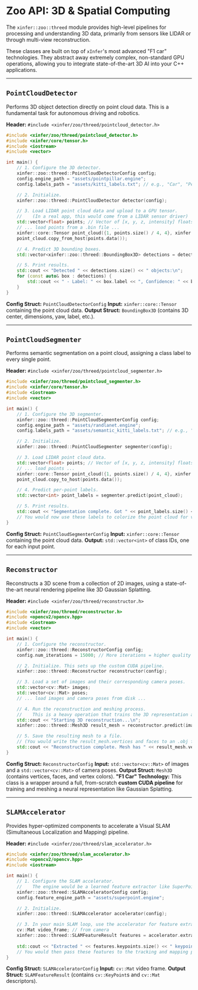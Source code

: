 # Zoo API: 3D & Spatial Computing

The `xinfer::zoo::threed` module provides high-level pipelines for processing and understanding 3D data, primarily from sensors like LIDAR or through multi-view reconstruction.

These classes are built on top of `xInfer`'s most advanced "F1 car" technologies. They abstract away extremely complex, non-standard GPU operations, allowing you to integrate state-of-the-art 3D AI into your C++ applications.

---

## `PointCloudDetector`

Performs 3D object detection directly on point cloud data. This is a fundamental task for autonomous driving and robotics.

**Header:** `#include <xinfer/zoo/threed/pointcloud_detector.h>`

```cpp
#include <xinfer/zoo/threed/pointcloud_detector.h>
#include <xinfer/core/tensor.h>
#include <iostream>
#include <vector>

int main() {
    // 1. Configure the 3D detector.
    xinfer::zoo::threed::PointCloudDetectorConfig config;
    config.engine_path = "assets/pointpillar.engine";
    config.labels_path = "assets/kitti_labels.txt"; // e.g., "Car", "Pedestrian", "Cyclist"

    // 2. Initialize.
    xinfer::zoo::threed::PointCloudDetector detector(config);

    // 3. Load LIDAR point cloud data and upload to a GPU tensor.
    //    (In a real app, this would come from a LIDAR sensor driver)
    std::vector<float> points; // Vector of [x, y, z, intensity] floats
    // ... load points from a .bin file ...
    xinfer::core::Tensor point_cloud({1, points.size() / 4, 4}, xinfer::core::DataType::kFLOAT);
    point_cloud.copy_from_host(points.data());

    // 4. Predict 3D bounding boxes.
    std::vector<xinfer::zoo::threed::BoundingBox3D> detections = detector.predict(point_cloud);

    // 5. Print results.
    std::cout << "Detected " << detections.size() << " objects:\n";
    for (const auto& box : detections) {
        std::cout << " - Label: " << box.label << ", Confidence: " << box.confidence << "\n";
    }
}
```
**Config Struct:** `PointCloudDetectorConfig`
**Input:** `xinfer::core::Tensor` containing the point cloud data.
**Output Struct:** `BoundingBox3D` (contains 3D center, dimensions, yaw, label, etc.).

---

## `PointCloudSegmenter`

Performs semantic segmentation on a point cloud, assigning a class label to every single point.

**Header:** `#include <xinfer/zoo/threed/pointcloud_segmenter.h>`

```cpp
#include <xinfer/zoo/threed/pointcloud_segmenter.h>
#include <xinfer/core/tensor.h>
#include <iostream>
#include <vector>

int main() {
    // 1. Configure the 3D segmenter.
    xinfer::zoo::threed::PointCloudSegmenterConfig config;
    config.engine_path = "assets/randlanet.engine";
    config.labels_path = "assets/semantic_kitti_labels.txt"; // e.g., "road", "building", "vegetation"

    // 2. Initialize.
    xinfer::zoo::threed::PointCloudSegmenter segmenter(config);

    // 3. Load LIDAR point cloud data.
    std::vector<float> points; // Vector of [x, y, z, intensity] floats
    // ... load points ...
    xinfer::core::Tensor point_cloud({1, points.size() / 4, 4}, xinfer::core::DataType::kFLOAT);
    point_cloud.copy_to_host(points.data());

    // 4. Predict per-point labels.
    std::vector<int> point_labels = segmenter.predict(point_cloud);

    // 5. Print results.
    std::cout << "Segmentation complete. Got " << point_labels.size() << " labels.\n";
    // You would now use these labels to colorize the point cloud for visualization.
}
```
**Config Struct:** `PointCloudSegmenterConfig`
**Input:** `xinfer::core::Tensor` containing the point cloud data.
**Output:** `std::vector<int>` of class IDs, one for each input point.

---

## `Reconstructor`

Reconstructs a 3D scene from a collection of 2D images, using a state-of-the-art neural rendering pipeline like 3D Gaussian Splatting.

**Header:** `#include <xinfer/zoo/threed/reconstructor.h>`

```cpp
#include <xinfer/zoo/threed/reconstructor.h>
#include <opencv2/opencv.hpp>
#include <iostream>
#include <vector>

int main() {
    // 1. Configure the reconstructor.
    xinfer::zoo::threed::ReconstructorConfig config;
    config.num_iterations = 15000; // More iterations = higher quality

    // 2. Initialize. This sets up the custom CUDA pipeline.
    xinfer::zoo::threed::Reconstructor reconstructor(config);

    // 3. Load a set of images and their corresponding camera poses.
    std::vector<cv::Mat> images;
    std::vector<cv::Mat> poses;
    // ... load images and camera poses from disk ...

    // 4. Run the reconstruction and meshing process.
    //    This is a heavy operation that trains the 3D representation and extracts a mesh.
    std::cout << "Starting 3D reconstruction...\n";
    xinfer::zoo::threed::Mesh3D result_mesh = reconstructor.predict(images, poses);

    // 5. Save the resulting mesh to a file.
    // (You would write the result_mesh.vertices and faces to an .obj file here)
    std::cout << "Reconstruction complete. Mesh has " << result_mesh.vertices.size() / 3 << " vertices.\n";
}
```
**Config Struct:** `ReconstructorConfig`
**Input:** `std::vector<cv::Mat>` of images and a `std::vector<cv::Mat>` of camera poses.
**Output Struct:** `Mesh3D` (contains vertices, faces, and vertex colors).
**"F1 Car" Technology:** This class is a wrapper around a full, from-scratch **custom CUDA pipeline** for training and meshing a neural representation like Gaussian Splatting.

---

## `SLAMAccelerator`

Provides hyper-optimized components to accelerate a Visual SLAM (Simultaneous Localization and Mapping) pipeline.

**Header:** `#include <xinfer/zoo/threed/slam_accelerator.h>`

```cpp
#include <xinfer/zoo/threed/slam_accelerator.h>
#include <opencv2/opencv.hpp>
#include <iostream>

int main() {
    // 1. Configure the SLAM accelerator.
    //    The engine would be a learned feature extractor like SuperPoint.
    xinfer::zoo::threed::SLAMAcceleratorConfig config;
    config.feature_engine_path = "assets/superpoint.engine";

    // 2. Initialize.
    xinfer::zoo::threed::SLAMAccelerator accelerator(config);

    // 3. In your main SLAM loop, use the accelerator for feature extraction.
    cv::Mat video_frame; // from camera
    xinfer::zoo::threed::SLAMFeatureResult features = accelerator.extract_features(video_frame);
    
    std::cout << "Extracted " << features.keypoints.size() << " keypoints.\n";
    // You would then pass these features to the tracking and mapping parts of your SLAM system.
}
```
**Config Struct:** `SLAMAcceleratorConfig`
**Input:** `cv::Mat` video frame.
**Output Struct:** `SLAMFeatureResult` (contains `cv::KeyPoint`s and `cv::Mat` descriptors).
